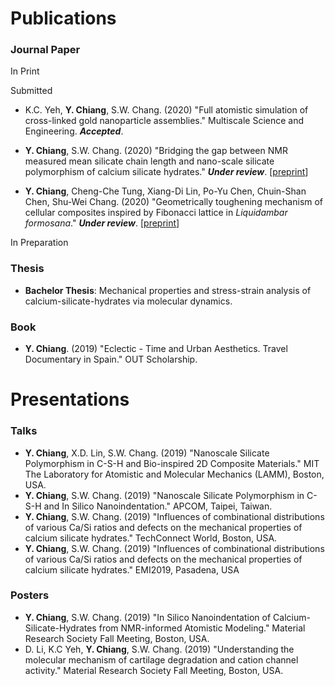 
# Publications

### Journal Paper

In Print

Submitted

* K.C. Yeh, **Y. Chiang**, S.W. Chang. (2020) "Full atomistic simulation of cross-linked gold nanoparticle assemblies." Multiscale Science and Engineering. ***Accepted***.

* **Y. Chiang**, S.W. Chang. (2020) "Bridging the gap between NMR measured mean silicate chain length and nano-scale silicate polymorphism of calcium silicate hydrates." ***Under review***. [[preprint](https://github.com/Chiang-Yuan/Portfolio/raw/master/content/publication/CSH_preprint_CCR.pdf)]

* **Y. Chiang**, Cheng-Che Tung, Xiang-Di Lin, Po-Yu Chen, Chuin-Shan Chen, Shu-Wei Chang. (2020) "Geometrically toughening mechanism of cellular
composites inspired by Fibonacci lattice in
*Liquidambar formosana*." ***Under review***. [[preprint](https://github.com/Chiang-Yuan/Portfolio/raw/master/content/publication/BioMGI_preprint_CS.pdf)]

In Preparation

### Thesis

* **Bachelor Thesis**: Mechanical properties and stress-strain analysis of calcium-silicate-hydrates via molecular dynamics.

### Book

* **Y. Chiang**. (2019) "Eclectic - Time and Urban Aesthetics. Travel Documentary in Spain." OUT Scholarship.


# Presentations

### Talks

* **Y. Chiang**, X.D. Lin, S.W. Chang. (2019) "Nanoscale Silicate Polymorphism in C-S-H and Bio-inspired 2D Composite Materials." MIT The Laboratory for Atomistic and Molecular Mechanics (LAMM), Boston, USA.
* **Y. Chiang**, S.W. Chang. (2019) "Nanoscale Silicate Polymorphism in C-S-H and In Silico Nanoindentation." APCOM, Taipei, Taiwan.
* **Y. Chiang**, S.W. Chang. (2019) "Influences of combinational distributions of various Ca/Si ratios and defects on the mechanical properties of calcium silicate hydrates." TechConnect World, Boston, USA.
* **Y. Chiang**, S.W. Chang. (2019) "Influences of combinational distributions of various Ca/Si ratios and defects on the mechanical properties of calcium silicate hydrates." EMI2019, Pasadena, USA

### Posters

* **Y. Chiang**, S.W. Chang. (2019) "In Silico Nanoindentation of Calcium-Silicate-Hydrates from NMR-informed Atomistic Modeling." Material Research Society Fall Meeting, Boston, USA.
* D. Li, K.C Yeh, **Y. Chiang**, S.W. Chang. (2019) "Understanding the molecular mechanism of cartilage degradation and cation channel activity." Material Research Society Fall Meeting, Boston, USA.
